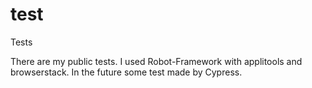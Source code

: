 # test
Tests

There are my public tests. I used Robot-Framework with applitools and browserstack.
In the future some test made by Cypress.
